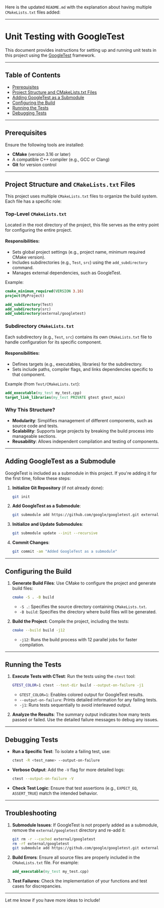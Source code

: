 Here is the updated `README.md` with the explanation about having multiple `CMakeLists.txt` files added:

---

# Unit Testing with GoogleTest

This document provides instructions for setting up and running unit tests in this project using the [GoogleTest](https://github.com/google/googletest) framework.

---

## Table of Contents
- [Prerequisites](#prerequisites)
- [Project Structure and CMakeLists.txt Files](#project-structure-and-cmakeliststxt-files)
- [Adding GoogleTest as a Submodule](#adding-googletest-as-a-submodule)
- [Configuring the Build](#configuring-the-build)
- [Running the Tests](#running-the-tests)
- [Debugging Tests](#debugging-tests)

---

## Prerequisites

Ensure the following tools are installed:
- **CMake** (version 3.16 or later)
- A compatible C++ compiler (e.g., GCC or Clang)
- **Git** for version control

---

## Project Structure and `CMakeLists.txt` Files

This project uses multiple `CMakeLists.txt` files to organize the build system. Each file has a specific role:

### **Top-Level `CMakeLists.txt`**
Located in the root directory of the project, this file serves as the entry point for configuring the entire project.

#### Responsibilities:
- Sets global project settings (e.g., project name, minimum required CMake version).
- Includes subdirectories (e.g., `Test`, `src`) using the `add_subdirectory` command.
- Manages external dependencies, such as GoogleTest.

Example:
```cmake
cmake_minimum_required(VERSION 3.16)
project(MyProject)

add_subdirectory(Test)
add_subdirectory(src)
add_subdirectory(external/googletest)
```

### **Subdirectory `CMakeLists.txt`**
Each subdirectory (e.g., `Test`, `src`) contains its own `CMakeLists.txt` file to handle configuration for its specific component.

#### Responsibilities:
- Defines targets (e.g., executables, libraries) for the subdirectory.
- Sets include paths, compiler flags, and links dependencies specific to that component.

Example (from `Test/CMakeLists.txt`):
```cmake
add_executable(my_test my_test.cpp)
target_link_libraries(my_test PRIVATE gtest gtest_main)
```

### Why This Structure?
- **Modularity**: Simplifies management of different components, such as source code and tests.
- **Scalability**: Supports large projects by breaking the build process into manageable sections.
- **Reusability**: Allows independent compilation and testing of components.

---

## Adding GoogleTest as a Submodule

GoogleTest is included as a submodule in this project. If you're adding it for the first time, follow these steps:

1. **Initialize Git Repository** (if not already done):
   ```bash
   git init
   ```

2. **Add GoogleTest as a Submodule**:
   ```bash
   git submodule add https://github.com/google/googletest.git external/googletest
   ```

3. **Initialize and Update Submodules**:
   ```bash
   git submodule update --init --recursive
   ```

4. **Commit Changes**:
   ```bash
   git commit -am "Added GoogleTest as a submodule"
   ```

---

## Configuring the Build

1. **Generate Build Files**:
   Use CMake to configure the project and generate build files:
   ```bash
   cmake -S . -B build
   ```

   - `-S .`: Specifies the source directory containing `CMakeLists.txt`.
   - `-B build`: Specifies the directory where build files will be generated.

2. **Build the Project**:
   Compile the project, including the tests:
   ```bash
   cmake --build build -j12
   ```

   - `-j12`: Runs the build process with 12 parallel jobs for faster compilation.

---

## Running the Tests

1. **Execute Tests with CTest**:
   Run the tests using the `ctest` tool:
   ```bash
   GTEST_COLOR=1 ctest --test-dir build --output-on-failure -j1
   ```

   - `GTEST_COLOR=1`: Enables colored output for GoogleTest results.
   - `--output-on-failure`: Prints detailed information for any failing tests.
   - `-j1`: Runs tests sequentially to avoid interleaved output.

2. **Analyze the Results**:
   The summary output indicates how many tests passed or failed. Use the detailed failure messages to debug any issues.

---

## Debugging Tests

- **Run a Specific Test**:
  To isolate a failing test, use:
  ```bash
  ctest -R <test_name> --output-on-failure
  ```

- **Verbose Output**:
  Add the `-V` flag for more detailed logs:
  ```bash
  ctest --output-on-failure -V
  ```

- **Check Test Logic**:
  Ensure that test assertions (e.g., `EXPECT_EQ`, `ASSERT_TRUE`) match the intended behavior.

---

## Troubleshooting

1. **Submodule Issues**:
   If GoogleTest is not properly added as a submodule, remove the `external/googletest` directory and re-add it:
   ```bash
   git rm -r --cached external/googletest
   rm -rf external/googletest
   git submodule add https://github.com/google/googletest.git external/googletest
   ```

2. **Build Errors**:
   Ensure all source files are properly included in the `CMakeLists.txt` file. For example:
   ```cmake
   add_executable(my_test my_test.cpp)
   ```

3. **Test Failures**:
   Check the implementation of your functions and test cases for discrepancies.

---

Let me know if you have more ideas to include!